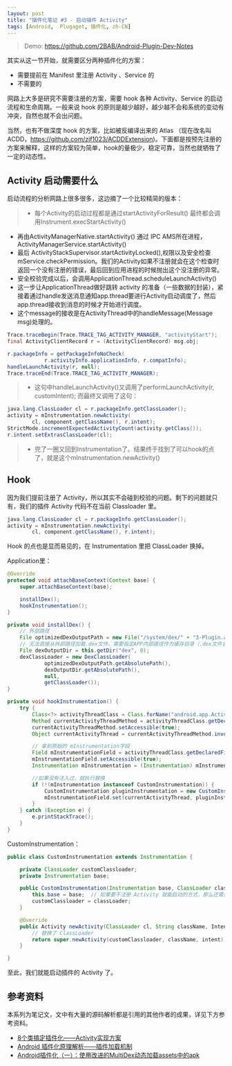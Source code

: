 ```yaml
---
layout: post
title: "插件化笔记 #3 - 启动插件 Activity"
tags: [Android,  Plugaget, 插件化, zh-CN]
---
```


> Demo: https://github.com/2BAB/Android-Plugin-Dev-Notes

其实从这一节开始，就需要区分两种插件化的方案：

- 需要提前在 Manifest 里注册 Activity 、Service 的
- 不需要的

网路上大多是研究不需要注册的方案，需要 hook 各种 Activity、Service 的启动流程和生命周期。一般来说 hook 的原则是越少越好，越少越不会和系统的变动有冲突，自然也就不会出问题。

当然，也有不做深度 hook 的方案，比如被反编译出来的 Atlas （现在改名叫 ACDD，https://github.com/zjf1023/ACDDExtension)。下面都是按预先注册的方案来解释，这样的方案较为简单，hook的量极少，稳定可靠，当然也就牺牲了一定的动态性。

<!--more-->

## Activity 启动需要什么

启动流程的分析网路上很多很多，这边摘了一个比较精简的版本：

> - 每个Activity的启动过程都是通过startActivityForResult() 最终都会调用Instrument.execStartActivity()
- 再由ActivityManagerNative.startActivity() 通过 IPC AMS所在进程，ActivityManagerService.startActivity()
- 最后 ActivityStackSupervisor.startActivityLocked(),权限以及安全检查mService.checkPermission。我们的Activity如果不注册就会在这个检查时返回一个没有注册的错误，最后回到应用进程的时候抛出这个没注册的异常。
- 安全校验完成以后，会调用ApplicationThread.scheduleLaunchActivity()
- 这一步让ApplicationThread做好跳转 activity 的准备（一些数据的封装），紧接着通过handle发送消息通知app.thread要进行Activity启动调度了，然后 app.thread接收到消息的时候才开始进行调度。
- 这个message的接收是在ActivityThread中的handleMessage(Message msg)处理的。

``` java
Trace.traceBegin(Trace.TRACE_TAG_ACTIVITY_MANAGER, "activityStart");
final ActivityClientRecord r = (ActivityClientRecord) msg.obj;

r.packageInfo = getPackageInfoNoCheck(
	        r.activityInfo.applicationInfo, r.compatInfo);
handleLaunchActivity(r, null);
Trace.traceEnd(Trace.TRACE_TAG_ACTIVITY_MANAGER);
```

> - 这句中handleLaunchActivity()又调用了performLaunchActivity(r, customIntent); 而最终又调用了这句：

``` java
java.lang.ClassLoader cl = r.packageInfo.getClassLoader();
activity = mInstrumentation.newActivity(
        cl, component.getClassName(), r.intent);
StrictMode.incrementExpectedActivityCount(activity.getClass());
r.intent.setExtrasClassLoader(cl);
```

> - 兜了一圈又回到Instrumentation了。结果终于找到了可以hook的点了，就是这个mInstrumentation.newActivity()

## Hook

因为我们提前注册了 Activity，所以其实不会碰到校验的问题。剩下的问题就只有，我们的插件 Activity 代码不在当前 Classloader 里。

``` java
java.lang.ClassLoader cl = r.packageInfo.getClassLoader();
activity = mInstrumentation.newActivity(
        cl, component.getClassName(), r.intent);
```

Hook 的点也是显而易见的，在 Instrumentation 里把 ClassLoader 换掉。

Application里：

``` java
@Override
protected void attachBaseContext(Context base) {
    super.attachBaseContext(base);

    installDex();
    hookInstrumentation();
}

private void installDex() {
    // 外部路径
    File optimizedDexOutputPath = new File("/system/dex/" + "3-Plugin.apk");
    // 无法直接从外部路径加载.dex文件，需要指定APP内部路径作为缓存目录（.dex文件会被解压到此目录）
    File dexOutputDir = this.getDir("dex", 0);
    dexClassLoader = new DexClassLoader(
            optimizedDexOutputPath.getAbsolutePath(),
            dexOutputDir.getAbsolutePath(),
            null,
            getClassLoader());
}

private void hookInstrumentation() {
    try {
        Class<?> activityThreadClass = Class.forName("android.app.ActivityThread");
        Method currentActivityThreadMethod = activityThreadClass.getDeclaredMethod("currentActivityThread");
        currentActivityThreadMethod.setAccessible(true);
        Object currentActivityThread = currentActivityThreadMethod.invoke(null);

        // 拿到原始的 mInstrumentation字段
        Field mInstrumentationField = activityThreadClass.getDeclaredField("mInstrumentation");
        mInstrumentationField.setAccessible(true);
        Instrumentation mInstrumentation = (Instrumentation) mInstrumentationField.get(currentActivityThread);

        //如果没有注入过，就执行替换
        if (!(mInstrumentation instanceof CustomInstrumentation)) {
            CustomInstrumentation pluginInstrumentation = new CustomInstrumentation(mInstrumentation, dexClassLoader);
            mInstrumentationField.set(currentActivityThread, pluginInstrumentation);
        }
    } catch (Exception e) {
        e.printStackTrace();
    }
}
```

CustomInstrumentation：

``` java
public class CustomInstrumentation extends Instrumentation {

    private ClassLoader customClassloader;
    private Instrumentation base;

    public CustomInstrumentation(Instrumentation base, ClassLoader classLoader) {
        this.base = base;  // 如果要不注册 Activity 就能启动的方式，那么还需要 hook execStartActivity 等方法，此时会用到这个 base 的 Instrumentation
        customClassloader = classLoader;
    }

    @Override
    public Activity newActivity(ClassLoader cl, String className, Intent intent) throws InstantiationException, IllegalAccessException, ClassNotFoundException {
        // 替换了 ClassLoader
        return super.newActivity(customClassloader, className, intent);
    }

}
```

至此，我们就能启动插件的 Activity 了。

## 参考资料

本系列为笔记文，文中有大量的源码解析都是引用的其他作者的成果，详见下方参考资料。

- [8个类搞定插件化——Activity实现方案](http://kymjs.com/code/2016/05/15/01)
- [Android 插件化原理解析——插件加载机制](http://weishu.me/2016/04/05/understand-plugin-framework-classloader/)
- [Android插件化（一）：使用改进的MultiDex动态加载assets中的apk](https://github.com/nuptboyzhb/AndroidPluginFramework/blob/master/%E7%AC%AC%E4%B8%80%E8%AF%BE-%E6%94%B9%E8%BF%9B%E7%9A%84MultiDex%E5%8A%A8%E6%80%81%E5%8A%A0%E8%BD%BD%E6%99%AE%E9%80%9Aapk/README.md)


